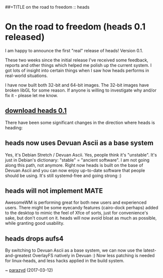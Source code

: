 ##+TITLE on the road to freedom :: heads

On the road to freedom (heads 0.1 released)
===========================================

I am happy to announce the first "real" release of heads! Version 0.1.

These two weeks since the initial release I've received some feedback,
reports and other things which helped me polish up the current system. I
got lots of insight into certain things when I saw how heads performs in
real-world situations.

I have now built both 32-bit and 64-bit images. The 32-bit images have
broken libGL for some reason. If anyone is willing to investigate why
and/or fix it - please let me know.

## [download heads 0.1](https://files.dyne.org/heads/)

There have been some significant changes in the direction where heads is
heading:

heads now uses Devuan Ascii as a base system
--------------------------------------------

Yes, it's Debian Stretch / Devuan Ascii. Yes, people think it's "unstable".
It's just in Debian's dictionary: "stable" = "ancient software".
I am not going along this path, not anymore. Right now heads
is built on the base of Devuan Ascii and you can now enjoy up-to-date
software that people should be using. It's still systemd-free and going
strong :)

heads will not implement MATE
-----------------------------

AwesomeWM is performing great for both new users and experienced users.
There might be some eyecandy features (cairo-dock perhaps) added to the
desktop to mimic the feel of Xfce of sorts, just for convenience's sake,
but don't count on it. heads will now avoid bloat as much as possible,
while granting good usability.

heads drops aufs4
-----------------

By switching to Devuan Ascii as a base system, we can now use the
latest-and-greatest OverlayFS natively in Devuan :) Now less
patching is needed for linux-heads, and less hacks applied in the build
system.

~ [parazyd](mailto:parazyd@dyne.org) (2017-03-12)
